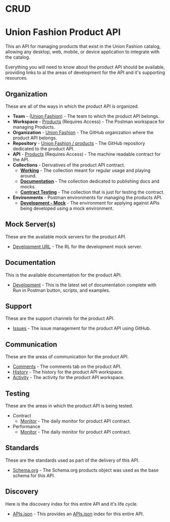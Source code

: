 # CRUD
# Union Fashion Product API
This an API for managing products that exist in the Union Fashion catalog, allowing any desktop, web, mobile, or device application to integrate with the catalog.

Everything you will need to know about the product API should be available, providing links to al the areas of development for the API and it's supporting resources.

## Organization
These are all of the ways in which the product API is organized.

- **Team** - ([Union Fashion](https://union-fashion.postman.co/team)) - The team to which the product API belongs.
- **Workspace** - [Products](https://union-fashion.postman.co/workspaces/2990215b-b3e0-4431-b2ca-80cf01274a25/apis) (Requires Access) - The Postman workspace for managing Products.
- **Organization** - [Union Fashion](https://github.com/union-fashion) - The GitHub organization where the product API belongs.
- **Repository** - [Union Fashion / products](https://github.com/union-fashion/products) - The GitHub repository dedicated to the product API.
- **API** - [Products](https://union-fashion.postman.co/apis/b06cd7bd-51a8-40df-a036-d5cec42700c6?version=e9d51adf-9738-4e58-9c76-b0d11c196d1d) (Requires Access) - The machine readable contract for the API.
- **Collections** - Derivatives of the product API contract.
    - [**Working**](https://union-fashion.postman.co/collections/10394726-5d172ec2-d989-4f99-beb1-8ad17294af21) - The collection meant for regular usage and playing around.
    - [**Documentation**](https://union-fashion.postman.co/collections/10394726-d45351d9-a093-4a70-9ba1-e28a4c8fb587) - The collection dedicated to publishing docs and mocks.
    - [**Contract Testing**](https://union-fashion.postman.co/collections/10394726-987d1a4c-cd19-42bf-8736-786a64a09e1f) - The collection that is just for testing the contract.
- **Environments** - Postman environments for managing the products API.
    - [**Development - Mock**](https://union-fashion.postman.co/environments/10394726-c10b73a0-e2d0-4de7-86b7-5d63e6cb6e40?workspace=2990215b-b3e0-4431-b2ca-80cf01274a25) - The environment for applying against APIs being developed using a mock environment.

## Mock Server(s)
These are the available mock servers for the product API.

- [Development URL](https://f7785723-c31c-4944-baf1-08c58f186515.mock.pstmn.io) - The RL for the development mock server.

## Documentation
This is the available documentation for the product API.

- [Development](https://documenter.getpostman.com/view/10394726/SzS2xojt?version=latest) - This is the latest set of documentation complete with Run in Postman button, scripts, and examples.

## Support
These are the support channels for the product API.

- [Issues](https://github.com/union-fashion/products/issues) - The issue management for the product API using GitHub.

## Communication
These are the areas of communication for the product API.

- [Comments](https://union-fashion.postman.co/apis/b06cd7bd-51a8-40df-a036-d5cec42700c6?version=e9d51adf-9738-4e58-9c76-b0d11c196d1d) - The comments tab on the product API.
- [History](https://union-fashion.postman.co/workspaces/2990215b-b3e0-4431-b2ca-80cf01274a25/history) - The history for the product API workspace.
- [Activity](https://union-fashion.postman.co/workspaces/2990215b-b3e0-4431-b2ca-80cf01274a25/activity) - The activity for the product API workspace.

## Testing
These are the areas in which the product API is being tested.

- Contract
  - [Monitor](https://union-fashion.postman.co/monitors/1ea72f63-0700-4370-a289-9a749bc9dd81?) - The daily monitor for product API contract.
- Performance
  - [Monitor](https://union-fashion.postman.co/monitors/1ea960f3-5cb4-4050-a0fe-31e0dde34033) - The daily monitor for product API contract.

## Standards
These are the standards used as part of the delivery of this API.

- [Schema.org](https://schema.org/Product) - The Schema.org products object was used as the base schema for this API.

## Discovery
Here is the discovery index for this entire API and it's life cycle.

- [APIs.json](https://raw.githubusercontent.com/union-fashion/products/master/apis.json) - This provides an [APIs.json](http://apisjson.org/) index for this entire API.
